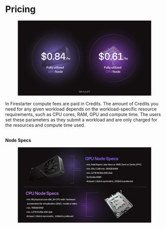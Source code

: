 # Pricing

<figure><img src="../.gitbook/assets/Hourly Rates Twitter 1600x900px Updated.jpg" alt=""><figcaption></figcaption></figure>

In Firestarter compute fees are paid in Credits. The amount of Credits you need for any given workload depends on the workload-specific resource requirements, such as CPU cores, RAM, GPU and compute time. The users set these parameters as they submit a workload and are only charged for the resources and compute time used.

\
**Node Specs**

<figure><img src="../.gitbook/assets/Node Specs Twitter 1600x900px Mobile New-02 (1).jpg" alt=""><figcaption></figcaption></figure>
